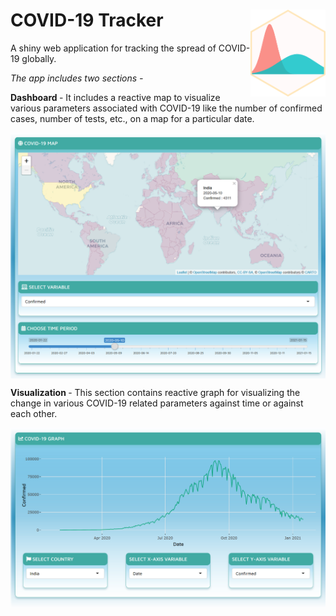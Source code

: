 
# COVID-19 Tracker <img src="figures/Sticker.png" align="right" width="120" />

A shiny web application for tracking the spread of COVID-19 globally.

<i> The app includes two sections - </i>

<b> Dashboard </b> - It includes a reactive map to visualize various
parameters associated with COVID-19 like the number of confirmed cases,
number of tests, etc., on a map for a particular date.

<img src="figures/Dashboard.png" align="center" />

<b> Visualization </b> - This section contains reactive graph for
visualizing the change in various COVID-19 related parameters against
time or against each other.

<img src="figures/Visualization.png" align="center" />
